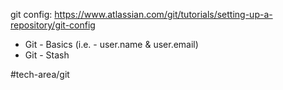 git config: 
https://www.atlassian.com/git/tutorials/setting-up-a-repository/git-config

- Git - Basics (i.e. - user.name & user.email)
- Git - Stash

#tech-area/git